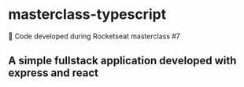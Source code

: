 # masterclass-typescript
:seat: Code developed during Rocketseat masterclass #7

## A simple fullstack application developed with express and react
